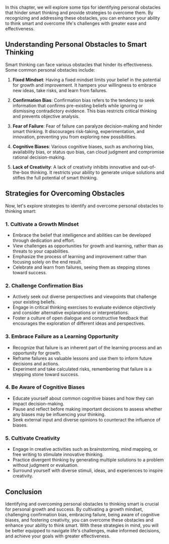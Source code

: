 
In this chapter, we will explore some tips for identifying personal obstacles that hinder smart thinking and provide strategies to overcome them. By recognizing and addressing these obstacles, you can enhance your ability to think smart and overcome life's challenges with greater ease and effectiveness.

**Understanding Personal Obstacles to Smart Thinking**
------------------------------------------------------

Smart thinking can face various obstacles that hinder its effectiveness. Some common personal obstacles include:

1. **Fixed Mindset**: Having a fixed mindset limits your belief in the potential for growth and improvement. It hampers your willingness to embrace new ideas, take risks, and learn from failures.

2. **Confirmation Bias**: Confirmation bias refers to the tendency to seek information that confirms pre-existing beliefs while ignoring or dismissing contradictory evidence. This bias restricts critical thinking and prevents objective analysis.

3. **Fear of Failure**: Fear of failure can paralyze decision-making and hinder smart thinking. It discourages risk-taking, experimentation, and innovation, preventing you from exploring new possibilities.

4. **Cognitive Biases**: Various cognitive biases, such as anchoring bias, availability bias, or status quo bias, can cloud judgment and compromise rational decision-making.

5. **Lack of Creativity**: A lack of creativity inhibits innovative and out-of-the-box thinking. It restricts your ability to generate unique solutions and stifles the full potential of smart thinking.

**Strategies for Overcoming Obstacles**
---------------------------------------

Now, let's explore strategies to identify and overcome personal obstacles to thinking smart:

### **1. Cultivate a Growth Mindset**

* Embrace the belief that intelligence and abilities can be developed through dedication and effort.
* View challenges as opportunities for growth and learning, rather than as threats to your capabilities.
* Emphasize the process of learning and improvement rather than focusing solely on the end result.
* Celebrate and learn from failures, seeing them as stepping stones toward success.

### **2. Challenge Confirmation Bias**

* Actively seek out diverse perspectives and viewpoints that challenge your existing beliefs.
* Engage in critical thinking exercises to evaluate evidence objectively and consider alternative explanations or interpretations.
* Foster a culture of open dialogue and constructive feedback that encourages the exploration of different ideas and perspectives.

### **3. Embrace Failure as a Learning Opportunity**

* Recognize that failure is an inherent part of the learning process and an opportunity for growth.
* Reframe failures as valuable lessons and use them to inform future decisions and actions.
* Experiment and take calculated risks, remembering that failure is a stepping stone toward success.

### **4. Be Aware of Cognitive Biases**

* Educate yourself about common cognitive biases and how they can impact decision-making.
* Pause and reflect before making important decisions to assess whether any biases may be influencing your thinking.
* Seek external input and diverse opinions to counteract the influence of biases.

### **5. Cultivate Creativity**

* Engage in creative activities such as brainstorming, mind mapping, or free writing to stimulate innovative thinking.
* Practice divergent thinking by generating multiple solutions to a problem without judgment or evaluation.
* Surround yourself with diverse stimuli, ideas, and experiences to inspire creativity.

**Conclusion**
--------------

Identifying and overcoming personal obstacles to thinking smart is crucial for personal growth and success. By cultivating a growth mindset, challenging confirmation bias, embracing failure, being aware of cognitive biases, and fostering creativity, you can overcome these obstacles and enhance your ability to think smart. With these strategies in mind, you will be better equipped to navigate life's challenges, make informed decisions, and achieve your goals with greater effectiveness.
